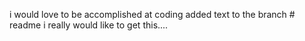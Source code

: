  i would love to be accomplished at coding added text to the branch # readme
 i really would like to get this....
